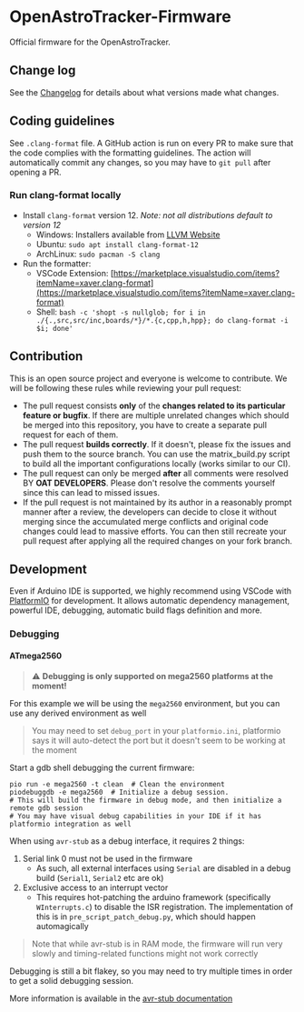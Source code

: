 # OpenAstroTracker-Firmware
Official firmware for the OpenAstroTracker.

## Change log
See the [Changelog](Changelog.md) for details about what versions made what changes.

## Coding guidelines

See `.clang-format` file. A GitHub action is run on every PR to make sure that the code complies with the formatting guidelines. The action will automatically commit any changes, so you may have to `git pull` after opening a PR.

### Run clang-format locally
* Install `clang-format` version 12. _Note: not all distributions default to version 12_
  * Windows: Installers available from [LLVM Website](https://llvm.org/builds/)
  * Ubuntu: `sudo apt install clang-format-12`
  * ArchLinux: `sudo pacman -S clang`
* Run the formatter: 
  * VSCode Extension: [https://marketplace.visualstudio.com/items?itemName=xaver.clang-format](https://marketplace.visualstudio.com/items?itemName=xaver.clang-format)
  * Shell: `bash -c 'shopt -s nullglob; for i in ./{.,src,src/inc,boards/*}/*.{c,cpp,h,hpp}; do clang-format -i $i; done'`
## Contribution

This is an open source project and everyone is welcome to contribute. We will be following these rules while reviewing your pull request:
- The pull request consists **only** of the **changes related to its particular feature or bugfix**. If there are multiple unrelated changes which should be merged into this repository, you have to create a separate pull request for each of them. 
- The pull request **builds correctly**. If it doesn't, please fix the issues and push them to the source branch. You can use the matrix_build.py script to build all the important configurations locally (works similar to our CI).
- The pull request can only be merged **after** all comments were resolved BY **OAT DEVELOPERS**. Please don't resolve the comments yourself since this can lead to missed issues.
- If the pull request is not maintained by its author in a reasonably prompt manner after a review, the developers can decide to close it without merging since the accumulated merge conflicts and original code changes could lead to massive efforts. You can then still recreate your pull request after applying all the required changes on your fork branch.

## Development

Even if Arduino IDE is supported, we highly recommend using VSCode with [PlatformIO](https://platformio.org/) for development. It allows automatic dependency management, powerful IDE, debugging, automatic build flags definition and more.

### Debugging

#### ATmega2560

> :warning: **Debugging is only supported on mega2560 platforms at the moment!**

For this example we will be using the `mega2560` environment, but you can use any derived environment as well

> You may need to set `debug_port` in your `platformio.ini`, platformio says it will auto-detect the port but it doesn't seem to be working at the moment

Start a gdb shell debugging the current firmware:
```shell
pio run -e mega2560 -t clean  # Clean the environment
piodebuggdb -e mega2560  # Initialize a debug session.
# This will build the firmware in debug mode, and then initialize a remote gdb session
# You may have visual debug capabilities in your IDE if it has platformio integration as well
```

When using `avr-stub` as a debug interface, it requires 2 things:
1. Serial link 0 must not be used in the firmware
    - As such, all external interfaces using `Serial` are disabled in a debug build (`Serial1`, `Serial2` etc are ok)
2. Exclusive access to an interrupt vector
    - This requires hot-patching the arduino framework (specifically `WInterrupts.c`) to disable the ISR registration. The implementation of this is in `pre_script_patch_debug.py`, which should happen automagically

> Note that while avr-stub is in RAM mode, the firmware will run very slowly and timing-related functions might not work correctly

Debugging is still a bit flakey, so you may need to try multiple times in order to get a solid debugging session.

More information is available in the [avr-stub documentation](https://github.com/jdolinay/avr_debug/tree/master/doc)
